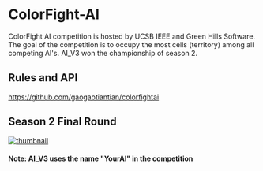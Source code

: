 # ColorFight-AI
ColorFight AI competition is hosted by UCSB IEEE and Green Hills Software.
The goal of the competition is to occupy the most cells (territory) among all competing AI's.
AI_V3 won the championship of season 2.
## Rules and API
https://github.com/gaogaotiantian/colorfightai  
## Season 2 Final Round
[![thumbnail](https://img.youtube.com/vi/tg33gHr3Ygc/0.jpg)](https://www.youtube.com/watch?v=tg33gHr3Ygc "Colorfight! Season 2 Final Round")  
#### Note: AI_V3 uses the name "YourAI" in the competition  
